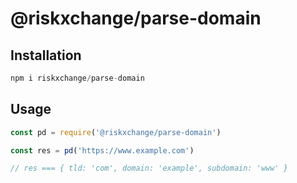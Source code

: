 # @riskxchange/parse-domain

## Installation

```js
npm i riskxchange/parse-domain
```

## Usage

```js
const pd = require('@riskxchange/parse-domain')

const res = pd('https://www.example.com')

// res === { tld: 'com', domain: 'example', subdomain: 'www' }
```
